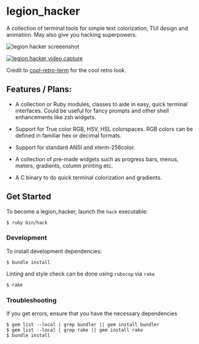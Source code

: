 # legion_hacker

A collection of terminal tools for simple text colorization, TUI design and animation. May also give you hacking superpowers.

![legion hacker screeenshot](https://i.imgur.com/tLN4jOO.png)

[![legion hacker video capture](https://i.imgur.com/222l1UE.png)](https://i.imgur.com/RSNMTsB.mp4)

Credit to [cool-retro-term](https://github.com/Swordfish90/cool-retro-term) for the cool retro look.

## Features / Plans:

* A collection or Ruby modules, classes to aide in easy, quick terminal interfaces. Could be useful for fancy prompts and other shell enhancements like zsh widgets.

* Support for True color RGB, HSV, HSL colorspaces. RGB colors can be defined in familiar hex or decimal formats.

* Support for standard ANSI and xterm-256color.

* A collection of pre-made widgets such as progress bars, menus, meters, gradients, column printing etc.

* A C binary to do quick terminal colorization and gradients.

## Get Started

To become a legion_hacker, launch the `hack` executable:

```
$ ruby bin/hack
```

### Development

To install development dependencies:
```
$ bundle install
```

Linting and style check can be done using `rubocop` via `rake`

```
$ rake
```

### Troubleshooting

If you get errors, ensure that you have the necessary dependencies
```
$ gem list --local | grep bundler || gem install bundler
$ gem list --local | grep rake || gem install rake
$ bundle install
```
